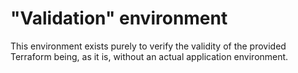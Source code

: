 # "Validation" environment

This environment exists purely to verify the validity of the provided Terraform being, as it is, without an actual application environment.
